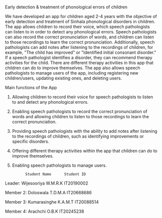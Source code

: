 Early detection & treatment of phonological errors of children

We have developed an app for children aged 2-4 years with the objective of early detection and treatment of Sinhala phonological disorders in children. The app allows children to record their voice, which speech pathologists can listen to in order to detect any phonological errors. Speech pathologists can also record the correct pronunciation of words, and children can listen to those recordings to learn the correct pronunciation. Additionally, speech pathologists can add notes after listening to the recordings of children, for example, "The child has improved" or "Identified initial consonant disorder." If a speech pathologist identifies a disorder, they can recommend therapy activities for the child. There are different therapy activities in this app that children can do to improve themselves. The app also allows speech pathologists to manage users of the app, including registering new children/users, updating existing ones, and deleting users.

Main functions of the App

1.	Allowing children to record their voice for speech pathologists to listen to and detect any phonological errors.
2.	Enabling speech pathologists to record the correct pronunciation of words and allowing children to listen to those recordings to learn the correct pronunciation.
3.	Providing speech pathologists with the ability to add notes after listening to the recordings of children, such as identifying improvements or specific disorders.
4.	Offering different therapy activities within the app that children can do to improve themselves.
5.	Enabling speech pathologists to manage users.

              Student Name	    Student ID
Leader:   Wijesooriya W.M.R.K	    IT20190002

Member 2: Doloswala T.D.M.A	    IT20668686

Member 3: Kumarasinghe K.A.M.T    IT20088514

Member 4: Arachchi O.B.K	    IT20245238
